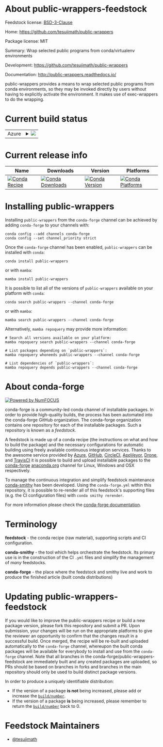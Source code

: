 About public-wrappers-feedstock
===============================

Feedstock license: [BSD-3-Clause](https://github.com/conda-forge/public-wrappers-feedstock/blob/main/LICENSE.txt)

Home: https://github.com/tesujimath/public-wrappers

Package license: MIT

Summary: Wrap selected public programs from conda/virtualenv environments

Development: https://github.com/tesujimath/public-wrappers

Documentation: http://public-wrappers.readthedocs.io/

public-wrappers provides a means to wrap selected public programs from conda
environments, so they may be invoked directly by users without having to
explicitly activate the environment.  It makes use of exec-wrappers to do the
wrapping.


Current build status
====================


<table>
    
  <tr>
    <td>Azure</td>
    <td>
      <details>
        <summary>
          <a href="https://dev.azure.com/conda-forge/feedstock-builds/_build/latest?definitionId=826&branchName=main">
            <img src="https://dev.azure.com/conda-forge/feedstock-builds/_apis/build/status/public-wrappers-feedstock?branchName=main">
          </a>
        </summary>
        <table>
          <thead><tr><th>Variant</th><th>Status</th></tr></thead>
          <tbody><tr>
              <td>linux_64_python3.10.____cpython</td>
              <td>
                <a href="https://dev.azure.com/conda-forge/feedstock-builds/_build/latest?definitionId=826&branchName=main">
                  <img src="https://dev.azure.com/conda-forge/feedstock-builds/_apis/build/status/public-wrappers-feedstock?branchName=main&jobName=linux&configuration=linux%20linux_64_python3.10.____cpython" alt="variant">
                </a>
              </td>
            </tr><tr>
              <td>linux_64_python3.11.____cpython</td>
              <td>
                <a href="https://dev.azure.com/conda-forge/feedstock-builds/_build/latest?definitionId=826&branchName=main">
                  <img src="https://dev.azure.com/conda-forge/feedstock-builds/_apis/build/status/public-wrappers-feedstock?branchName=main&jobName=linux&configuration=linux%20linux_64_python3.11.____cpython" alt="variant">
                </a>
              </td>
            </tr><tr>
              <td>linux_64_python3.12.____cpython</td>
              <td>
                <a href="https://dev.azure.com/conda-forge/feedstock-builds/_build/latest?definitionId=826&branchName=main">
                  <img src="https://dev.azure.com/conda-forge/feedstock-builds/_apis/build/status/public-wrappers-feedstock?branchName=main&jobName=linux&configuration=linux%20linux_64_python3.12.____cpython" alt="variant">
                </a>
              </td>
            </tr><tr>
              <td>linux_64_python3.13.____cp313</td>
              <td>
                <a href="https://dev.azure.com/conda-forge/feedstock-builds/_build/latest?definitionId=826&branchName=main">
                  <img src="https://dev.azure.com/conda-forge/feedstock-builds/_apis/build/status/public-wrappers-feedstock?branchName=main&jobName=linux&configuration=linux%20linux_64_python3.13.____cp313" alt="variant">
                </a>
              </td>
            </tr><tr>
              <td>linux_64_python3.14.____cp314</td>
              <td>
                <a href="https://dev.azure.com/conda-forge/feedstock-builds/_build/latest?definitionId=826&branchName=main">
                  <img src="https://dev.azure.com/conda-forge/feedstock-builds/_apis/build/status/public-wrappers-feedstock?branchName=main&jobName=linux&configuration=linux%20linux_64_python3.14.____cp314" alt="variant">
                </a>
              </td>
            </tr><tr>
              <td>osx_64_python3.10.____cpython</td>
              <td>
                <a href="https://dev.azure.com/conda-forge/feedstock-builds/_build/latest?definitionId=826&branchName=main">
                  <img src="https://dev.azure.com/conda-forge/feedstock-builds/_apis/build/status/public-wrappers-feedstock?branchName=main&jobName=osx&configuration=osx%20osx_64_python3.10.____cpython" alt="variant">
                </a>
              </td>
            </tr><tr>
              <td>osx_64_python3.11.____cpython</td>
              <td>
                <a href="https://dev.azure.com/conda-forge/feedstock-builds/_build/latest?definitionId=826&branchName=main">
                  <img src="https://dev.azure.com/conda-forge/feedstock-builds/_apis/build/status/public-wrappers-feedstock?branchName=main&jobName=osx&configuration=osx%20osx_64_python3.11.____cpython" alt="variant">
                </a>
              </td>
            </tr><tr>
              <td>osx_64_python3.12.____cpython</td>
              <td>
                <a href="https://dev.azure.com/conda-forge/feedstock-builds/_build/latest?definitionId=826&branchName=main">
                  <img src="https://dev.azure.com/conda-forge/feedstock-builds/_apis/build/status/public-wrappers-feedstock?branchName=main&jobName=osx&configuration=osx%20osx_64_python3.12.____cpython" alt="variant">
                </a>
              </td>
            </tr><tr>
              <td>osx_64_python3.13.____cp313</td>
              <td>
                <a href="https://dev.azure.com/conda-forge/feedstock-builds/_build/latest?definitionId=826&branchName=main">
                  <img src="https://dev.azure.com/conda-forge/feedstock-builds/_apis/build/status/public-wrappers-feedstock?branchName=main&jobName=osx&configuration=osx%20osx_64_python3.13.____cp313" alt="variant">
                </a>
              </td>
            </tr><tr>
              <td>osx_64_python3.14.____cp314</td>
              <td>
                <a href="https://dev.azure.com/conda-forge/feedstock-builds/_build/latest?definitionId=826&branchName=main">
                  <img src="https://dev.azure.com/conda-forge/feedstock-builds/_apis/build/status/public-wrappers-feedstock?branchName=main&jobName=osx&configuration=osx%20osx_64_python3.14.____cp314" alt="variant">
                </a>
              </td>
            </tr>
          </tbody>
        </table>
      </details>
    </td>
  </tr>
</table>

Current release info
====================

| Name | Downloads | Version | Platforms |
| --- | --- | --- | --- |
| [![Conda Recipe](https://img.shields.io/badge/recipe-public--wrappers-green.svg)](https://anaconda.org/conda-forge/public-wrappers) | [![Conda Downloads](https://img.shields.io/conda/dn/conda-forge/public-wrappers.svg)](https://anaconda.org/conda-forge/public-wrappers) | [![Conda Version](https://img.shields.io/conda/vn/conda-forge/public-wrappers.svg)](https://anaconda.org/conda-forge/public-wrappers) | [![Conda Platforms](https://img.shields.io/conda/pn/conda-forge/public-wrappers.svg)](https://anaconda.org/conda-forge/public-wrappers) |

Installing public-wrappers
==========================

Installing `public-wrappers` from the `conda-forge` channel can be achieved by adding `conda-forge` to your channels with:

```
conda config --add channels conda-forge
conda config --set channel_priority strict
```

Once the `conda-forge` channel has been enabled, `public-wrappers` can be installed with `conda`:

```
conda install public-wrappers
```

or with `mamba`:

```
mamba install public-wrappers
```

It is possible to list all of the versions of `public-wrappers` available on your platform with `conda`:

```
conda search public-wrappers --channel conda-forge
```

or with `mamba`:

```
mamba search public-wrappers --channel conda-forge
```

Alternatively, `mamba repoquery` may provide more information:

```
# Search all versions available on your platform:
mamba repoquery search public-wrappers --channel conda-forge

# List packages depending on `public-wrappers`:
mamba repoquery whoneeds public-wrappers --channel conda-forge

# List dependencies of `public-wrappers`:
mamba repoquery depends public-wrappers --channel conda-forge
```


About conda-forge
=================

[![Powered by
NumFOCUS](https://img.shields.io/badge/powered%20by-NumFOCUS-orange.svg?style=flat&colorA=E1523D&colorB=007D8A)](https://numfocus.org)

conda-forge is a community-led conda channel of installable packages.
In order to provide high-quality builds, the process has been automated into the
conda-forge GitHub organization. The conda-forge organization contains one repository
for each of the installable packages. Such a repository is known as a *feedstock*.

A feedstock is made up of a conda recipe (the instructions on what and how to build
the package) and the necessary configurations for automatic building using freely
available continuous integration services. Thanks to the awesome service provided by
[Azure](https://azure.microsoft.com/en-us/services/devops/), [GitHub](https://github.com/),
[CircleCI](https://circleci.com/), [AppVeyor](https://www.appveyor.com/),
[Drone](https://cloud.drone.io/welcome), and [TravisCI](https://travis-ci.com/)
it is possible to build and upload installable packages to the
[conda-forge](https://anaconda.org/conda-forge) [anaconda.org](https://anaconda.org/)
channel for Linux, Windows and OSX respectively.

To manage the continuous integration and simplify feedstock maintenance
[conda-smithy](https://github.com/conda-forge/conda-smithy) has been developed.
Using the ``conda-forge.yml`` within this repository, it is possible to re-render all of
this feedstock's supporting files (e.g. the CI configuration files) with ``conda smithy rerender``.

For more information please check the [conda-forge documentation](https://conda-forge.org/docs/).

Terminology
===========

**feedstock** - the conda recipe (raw material), supporting scripts and CI configuration.

**conda-smithy** - the tool which helps orchestrate the feedstock.
                   Its primary use is in the construction of the CI ``.yml`` files
                   and simplify the management of *many* feedstocks.

**conda-forge** - the place where the feedstock and smithy live and work to
                  produce the finished article (built conda distributions)


Updating public-wrappers-feedstock
==================================

If you would like to improve the public-wrappers recipe or build a new
package version, please fork this repository and submit a PR. Upon submission,
your changes will be run on the appropriate platforms to give the reviewer an
opportunity to confirm that the changes result in a successful build. Once
merged, the recipe will be re-built and uploaded automatically to the
`conda-forge` channel, whereupon the built conda packages will be available for
everybody to install and use from the `conda-forge` channel.
Note that all branches in the conda-forge/public-wrappers-feedstock are
immediately built and any created packages are uploaded, so PRs should be based
on branches in forks and branches in the main repository should only be used to
build distinct package versions.

In order to produce a uniquely identifiable distribution:
 * If the version of a package **is not** being increased, please add or increase
   the [``build/number``](https://docs.conda.io/projects/conda-build/en/latest/resources/define-metadata.html#build-number-and-string).
 * If the version of a package **is** being increased, please remember to return
   the [``build/number``](https://docs.conda.io/projects/conda-build/en/latest/resources/define-metadata.html#build-number-and-string)
   back to 0.

Feedstock Maintainers
=====================

* [@tesujimath](https://github.com/tesujimath/)

